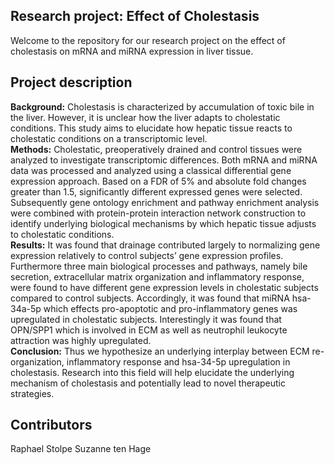 ## Research project: Effect of Cholestasis
Welcome to the repository for our research project on the effect of cholestasis on mRNA and miRNA expression in liver tissue. 

## Project description
**Background:** Cholestasis is characterized by accumulation of toxic bile in the liver. However, it is unclear how the liver adapts to cholestatic conditions. This study aims to elucidate how hepatic tissue reacts to  cholestatic conditions on a transcriptomic level. <br/>
**Methods:** Cholestatic, preoperatively drained and control tissues were analyzed to investigate transcriptomic differences. Both mRNA and miRNA data was processed and analyzed using a classical differential gene expression approach. Based on a FDR of 5% and absolute fold changes greater than 1.5, significantly different expressed genes were selected. Subsequently gene ontology enrichment and pathway enrichment analysis were combined with protein-protein interaction network construction to identify underlying biological mechanisms by which hepatic tissue adjusts to cholestatic conditions. <br/>
**Results:** It was found that drainage contributed largely to normalizing gene expression relatively to control subjects’ gene expression profiles. Furthermore three main biological processes and pathways, namely bile secretion, extracellular matrix organization and inflammatory response, were found to have different gene expression levels in cholestatic subjects compared to control subjects. Accordingly, it was found that miRNA hsa-34a-5p which effects pro-apoptotic and pro-inflammatory genes was upregulated in cholestatic subjects. Interestingly it was found that OPN/SPP1 which is involved in ECM as well as neutrophil leukocyte attraction was highly upregulated. <br/>
**Conclusion:** Thus we hypothesize an underlying interplay between ECM re-organization, inflammatory response and hsa-34-5p upregulation in cholestasis. Research into this field will help elucidate the underlying mechanism of cholestasis and potentially lead to novel therapeutic strategies.

## Contributors
Raphael Stolpe
Suzanne ten Hage

